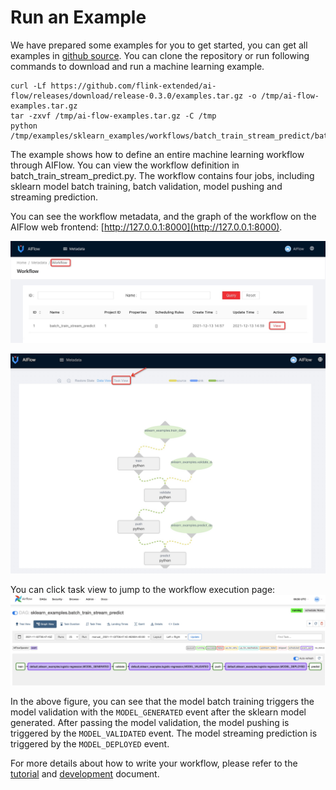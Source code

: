 # Run an Example

We have prepared some examples for you to get started, you can get all examples in [github source](https://github.com/flink-extended/ai-flow/tree/master/examples).
You can clone the repository or run following commands to download and run a machine learning example.

```shell
curl -Lf https://github.com/flink-extended/ai-flow/releases/download/release-0.3.0/examples.tar.gz -o /tmp/ai-flow-examples.tar.gz
tar -zxvf /tmp/ai-flow-examples.tar.gz -C /tmp
python /tmp/examples/sklearn_examples/workflows/batch_train_stream_predict/batch_train_stream_predict.py
```

The example shows how to define an entire machine learning workflow through AIFlow. 
You can view the workflow definition in batch_train_stream_predict.py. 
The workflow contains four jobs, including sklearn model batch training, batch validation, model pushing and streaming prediction.

You can see the workflow metadata, and the graph of the workflow on the AIFlow web frontend: [http://127.0.0.1:8000](http://127.0.0.1:8000).

![The metadata of the workflow](../../images/sklearn_batch_train_stream_predict_meta.png)

![The graph of the workflow](../../images/sklearn_batch_train_stream_predict_graph.png)

You can click task view to jump to the workflow execution page:
![The execution of the workflow](../../images/sklearn_batch_train_stream_predict_execution.png)

In the above figure, you can see that the model batch training triggers the model validation with the `MODEL_GENERATED` 
event after the sklearn model generated. After passing the model validation, 
the model pushing is triggered by the `MODEL_VALIDATED` event. 
The model streaming prediction is triggered by the `MODEL_DEPLOYED` event.

For more details about how to write your workflow, please refer to the [tutorial](../tutorial.md) and  [development](../../development/index.md) document.
